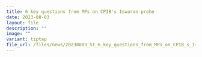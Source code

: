 ```yaml
---
title: 6 key questions from MPs on CPIB's Iswaran probe
date: 2023-08-03
layout: file
description: ""
image: ""
variant: tiptap
file_url: /files/news/20230803_ST_6_key_questions_from_MPs_on_CPIB_s_Iswaran_probe.pdf
---
```

